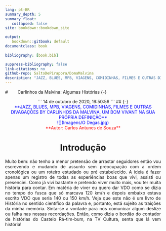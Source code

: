 ```yaml
---
lang: pt-BR
summary_depth: 5
summary_float:
   collapsed: false
site: bookdown::bookdown_site

output: 
   bookdown::gitbook: default
documentclass: book
  
bibliography: [book.bib]

suppress-bibliography: false
link-citations: no
github-repo: SaltoDePirapora/DonaMalvina
description: "JAZZ, BLUES, MPB, VIAGENS, COMIDINHAS, FILMES E OUTRAS DIVAGAÇÕES BY CARLINHOS DA MALVINA, UM BOM VIVANT NA SUA PRÓPRIA DEFINIÇÃO"
---
```


#        Carlinhos da Malvina: Algumas Histórias    {-}

<center>
```
14 de outubro de 2020, 16:50:56
```
##  {-}
<center>
<span style="color:blue">**JAZZ, BLUES, MPB, VIAGENS, COMIDINHAS, FILMES E OUTRAS DIVAGAÇÕES BY CARLINHOS DA MALVINA, UM BOM VIVANT NA SUA PRÓPRIA DEFINIÇÃO**
<div style>![](Imagens/O Degas.jpg)</div>
<span style="color:red">**Autor: Carlos Antunes de Souza** 
</center>

# Introdução
<div style="text-align: justify">
Muito bem: não tenho a menor pretensão de arrastar seguidores então vou escrevendo e mudando de assunto sem preocupação com a ordem cronológica ou um roteiro estudado ou pré estabelecido. A ideia é fazer apenas um registro de todas as experiências boas que vivi, assisti ou presenciei. Como já vivi bastante e pretendo viver muito mais, vou ter muita história para contar. Em matéria de viver eu quero dar VDO como se dizia no tempo do fusca que só marcava 120 km/h e depois embaixo estava escrito VDO que seria 140 ou 150 km/h.      
Veja que este não é um livro de História no sentido científico da palavra e, portanto, está sujeito as traições da minha memória. Sinta-se a vontade para nos comunicar algum deslize ou falha nas nossas recordações.     
Então, como dizia o bordão do contador de histórias do Castelo Rá-tim-bum, na TV Cultura, senta que lá vem história!       

